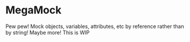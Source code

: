 # MegaMock

Pew pew! Mock objects, variables, attributes, etc by reference rather than by string! Maybe more! This is WIP

